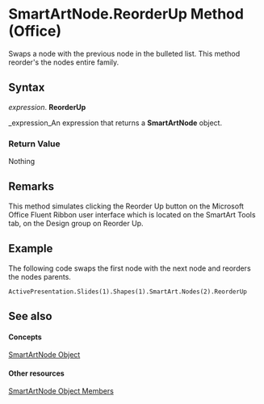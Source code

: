 
# SmartArtNode.ReorderUp Method (Office)

Swaps a node with the previous node in the bulleted list. This method reorder's the nodes entire family.


## Syntax

 _expression_. **ReorderUp**

 _expression_An expression that returns a  **SmartArtNode** object.


### Return Value

Nothing


## Remarks

This method simulates clicking the Reorder Up button on the Microsoft Office Fluent Ribbon user interface which is located on the SmartArt Tools tab, on the Design group on Reorder Up.


## Example

The following code swaps the first node with the next node and reorders the nodes parents.


```
ActivePresentation.Slides(1).Shapes(1).SmartArt.Nodes(2).ReorderUp
```


## See also


#### Concepts


 [SmartArtNode Object](3987d02d-beb1-8ce0-acbb-3fc0a05b2341.md)
#### Other resources


 [SmartArtNode Object Members](8472d586-87ed-2dd7-054b-e821f1738e3c.md)
